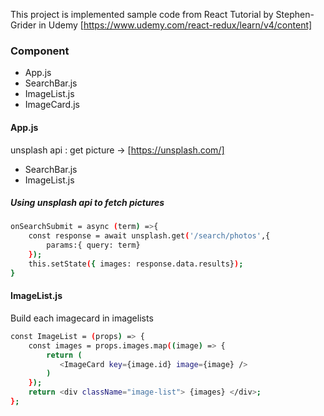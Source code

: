This project is implemented sample code from React Tutorial by Stephen-Grider in Udemy
[https://www.udemy.com/react-redux/learn/v4/content]

### Component
  - App.js
  - SearchBar.js
  - ImageList.js
  - ImageCard.js
  

#### App.js

unsplash api : get picture -> [https://unsplash.com/]

- SearchBar.js
- ImageList.js

#####  Using unsplash api to fetch pictures

```sh
onSearchSubmit = async (term) =>{
    const response = await unsplash.get('/search/photos',{
        params:{ query: term} 
    });
    this.setState({ images: response.data.results});
}
```

#### ImageList.js

Build each imagecard in imagelists

```sh
const ImageList = (props) => {
    const images = props.images.map((image) => {
        return (
           <ImageCard key={image.id} image={image} />
        )
    });
    return <div className="image-list"> {images} </div>;
};
```

